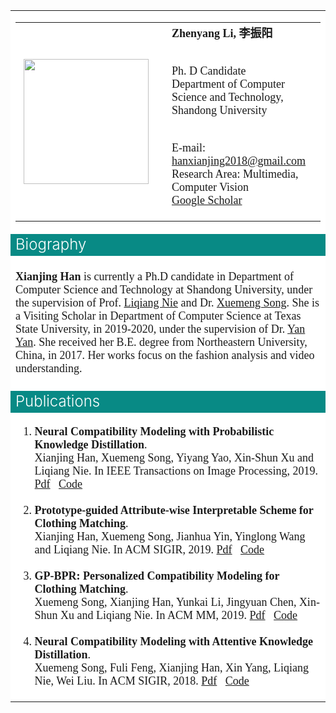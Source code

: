 <!DOCTYPE html PUBLIC "-//W3C//DTD XHTML 1.0 Strict//EN" "http://www.w3.org/TR/xhtml1/DTD/xhtml1-strict.dtd">

<html xmlns="http://www.w3.org/1999/xhtml" lang="en" xml:lang="en">
<head>
<title>Zhenyang Li's Homepage</title>
<meta http-equiv="Content-Type" content="text/html; charset=utf-8" />

<link rel="stylesheet" type="text/css" href="show.css" media="screen" />
</head>

<body>

<table border="0" cellpadding="0" cellspacing="0" width="930" align="center" bgcolor="#FFFFFF">
<tr valign="bottom">
<td width="930">

<table border="0" cellpadding="1" cellspacing="1">
<tbody><tr>
<td>
<img src="xianjinghan_.jpg" align="RIGHT" hspace="5" height="200">
</td>
<td >
<td colspan="5"><font size="4" face="Times New Roman">
<strong>Zhenyang Li, 李振阳</strong><br><br>

Ph. D Candidate<br>
Department of Computer Science and Technology,<br>
Shandong University<br><br>

E-mail: hanxianjing2018@gmail.com <br>
Research Area: Multimedia, Computer Vision <br>
<a href="https://scholar.google.com/citations?user=kxD8RqQAAAAJ&hl=zh-CN">Google Scholar
</td><td>
</td></tr>
</tbody></table>


  <tr>
  <td bgcolor="#088A85" colspan="5"><span style="FONT-SIZE: 18pt; FONT-WEIGHT: 300"><a name="·Biography"><font color="#ffffff">Biography </font></a></span></td></tr>
  <tr>
  <td colspan="5"><font size="4" face="Times New Roman"><br><strong>Xianjing Han</strong> is currently a Ph.D candidate in Department of Computer Science and Technology at Shandong University, 
  under the supervision of Prof. <a href="http://liqiangnie.github.io/">Liqiang Nie</a> and Dr. <a href="http://xuemengsong.github.io">Xuemeng Song</a>.
  She is a Visiting Scholar in Department of Computer Science at Texas State University, in 2019-2020, under the supervision of Dr. <a href="https://userweb.cs.txstate.edu/~y_y34/">Yan Yan</a>. 
  She received her B.E. degree from Northeastern University, China, in 2017. Her works focus on the fashion analysis and video understanding.
  </font><font size="4" face="Times New Roman"><br>&nbsp;</font></td></tr>


  <tr>
  <td bgcolor="#088A85" colspan="5"><span style="FONT-SIZE: 18pt; FONT-WEIGHT: 300"><a name="·Publications"><font color="#ffffff">Publications
  </font></a></span></td></tr>
  <tr>
  <td colspan="0"> <font size="4" face="Times New Roman">
  <ol>
		
    
<li><strong>Neural Compatibility Modeling with Probabilistic Knowledge Distillation</strong>.<br>
Xianjing Han, Xuemeng Song, Yiyang Yao, Xin-Shun Xu and Liqiang Nie.
In IEEE Transactions on Image Processing, 2019. <a href="tip2019.pdf">Pdf</a>&nbsp;&nbsp;
<a href="https://tinyurl.com/y7pftrj7/">Code</a>
</li><br>		

	  
<li><strong>Prototype-guided Attribute-wise Interpretable Scheme for Clothing Matching</strong>.<br>
Xianjing Han, Xuemeng Song, Jianhua Yin, Yinglong Wang and Liqiang Nie. 
In ACM SIGIR, 2019. <a href="sigir2019.pdf">Pdf</a>&nbsp;&nbsp;
<a href="https://anonymity2019.wixsite.com/paicm/">Code</a>
</li><br>
	  
    
<li><strong>GP-BPR: Personalized Compatibility Modeling for Clothing Matching</strong>.<br>
Xuemeng Song, Xianjing Han, Yunkai Li, Jingyuan Chen, Xin-Shun Xu and Liqiang Nie.
In ACM MM, 2019. <a href="mm2019.pdf">Pdf</a>&nbsp;&nbsp;
<a href="https://anonymity2019.wixsite.com/gp-bpr/">Code</a>
</li>
<br>

	  
<li><strong> Neural Compatibility Modeling with Attentive Knowledge
Distillation</strong>.<br> 
Xuemeng Song, Fuli Feng, Xianjing Han, Xin Yang, Liqiang Nie, Wei Liu. 
In ACM SIGIR, 2018. <a href="sigir2018.pdf">Pdf</a>&nbsp;&nbsp;
<a href="AKD-DBPR.rar">Code</a> 
</li>
	
</div>

</div>
	  
</body>
</html>

